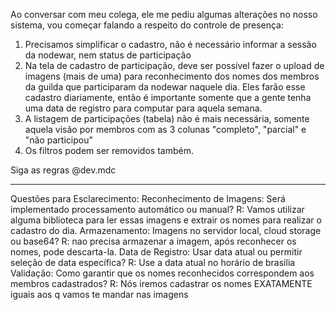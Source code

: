 Ao conversar com meu colega, ele me pediu algumas alterações no nosso sistema, vou começar falando a respeito do controle de presença:

1. Precisamos simplificar o cadastro, não é necessário informar a sessão da nodewar, nem status de participação
2. Na tela de cadastro de participação, deve ser possível fazer o upload de imagens (mais de uma) para reconhecimento dos nomes dos membros da guilda que participaram da nodewar naquele dia. Eles farão esse cadastro diariamente, então é importante somente que a gente tenha uma data de registro para computar para aquela semana.
3. A listagem de participações (tabela) não é mais necessária, somente aquela visão por membros com as 3 colunas "completo", "parcial" e "não participou"
4. Os filtros podem ser removidos também.

Siga as regras @dev.mdc 


----------

Questões para Esclarecimento:
Reconhecimento de Imagens: Será implementado processamento automático ou manual?
R: Vamos utilizar alguma biblioteca para ler essas imagens e extrair os nomes para realizar o cadastro do dia.
Armazenamento: Imagens no servidor local, cloud storage ou base64?
R: nao precisa armazenar a imagem, após reconhecer os nomes, pode descarta-la.
Data de Registro: Usar data atual ou permitir seleção de data específica?
R: Use a data atual no horário de brasilia
Validação: Como garantir que os nomes reconhecidos correspondem aos membros cadastrados?
R: Nós iremos cadastrar os nomes EXATAMENTE iguais aos q vamos te mandar nas imagens